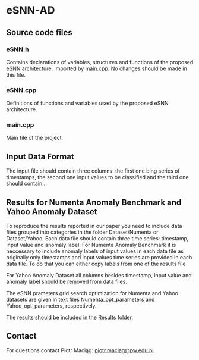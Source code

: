 # eSNN-AD

## Source code files

### eSNN.h

Contains declarations of variables, structures and functions of the proposed eSNN architecture. Imported by main.cpp. No changes should be made in this file.

### eSNN.cpp

Definitions of functions and variables used by the proposed eSNN architecture. 

### main.cpp

Main file of the project. 




## Input Data Format

The input file should contain three columns: the first one bing series of timestamps, the second one input values to be classified and the third one should contain...


## Results for Numenta Anomaly Benchmark and Yahoo Anomaly Dataset

To reproduce the results reported in our paper you need to include data files grouped into categories in the folder Dataset/Numenta or Dataset/Yahoo. Each data file should contain three time series: timestamp, input value and anomaly label. For Numenta Anomaly Benchmark it is neccessary to include anomaly labels of input values in each data file as originally only timestamps and input values time series are provided in each data file. To do that you can either copy labels from one of the results file 

For Yahoo Anomaly Dataset all columns besides timestamp, input value and anomaly label should be removed from data files.  

The eSNN prameters grid search optimization for Numenta and Yahoo datasets are given in text files Numenta_opt_parameters and Yahoo_opt_parameters, respectively. 

The results should be included in the Results folder. 

## Contact

For questions contact Piotr Maciąg: piotr.maciag@pw.edu.pl
